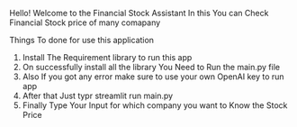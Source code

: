 Hello!  Welcome to the Financial Stock Assistant In this You can Check Financial Stock price of many comapany

Things To done for use this application
1. Install The Requirement library to run this app
2. On successfully install all the library You Need to Run the main.py file
3. Also If you got any error make sure to use your own OpenAI key to run app
4. After that Just typr streamlit run main.py
5. Finally Type Your Input for which company you want to Know the Stock Price
